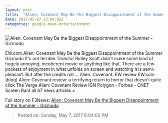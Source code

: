 ```yaml
---
layout: post
title:  "Alien: Covenant May Be the Biggest Disappointment of the Summer - Gizmodo"
date: 2017-05-07 13:04:02Z
categories: google-news-entertaintment
---
```


![Alien: Covenant May Be the Biggest Disappointment of the Summer - Gizmodo](https://i.kinja-img.com/gawker-media/image/upload/s--OOVn89Pf--/c_fill,fl_progressive,g_center,h_450,q_80,w_800/dnsgpmnfkaw6zceh6471.jpg)

EW.com Alien: Covenant May Be the Biggest Disappointment of the Summer Gizmodo It's not terrible. Director Ridley Scott didn't make some kind of hugely annoying, incoherent movie or anything like that. There are a few pockets of enjoyment in what unfolds on screen and watching it is semi-pleasant. But after the credits roll ... Alien: Covenant: EW review EW.com (blog) Alien: Covenant review: a terrifying return to horror that doesn't quite click The Verge Alien: Covenant Review IGN Polygon - Forbes - CNET - Screen Rant all 67 news articles »


Full story on F3News: [Alien: Covenant May Be the Biggest Disappointment of the Summer - Gizmodo](http://www.f3nws.com/n/gunQd)

> Posted on: Sunday, May 7, 2017 6:04:02 PM
